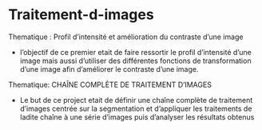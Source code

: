 # Traitement-d-images
Thematique : Profil d’intensité et amélioration du contraste d’une image

- l’objectif de ce premier etait de faire ressortir le profil d’intensité d’une image mais aussi d’utiliser des différentes fonctions de transformation d’une image afin d’améliorer le contraste d’une image.

Thematique: CHAÎNE COMPLÈTE DE TRAITEMENT D’IMAGES 

- Le but de ce project etait de définir une chaı̂ne complète de traitement d’images
centrée sur la segmentation et d’appliquer les traitements de ladite chaı̂ne à une
série d’images puis d’analyser les résultats obtenus

